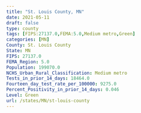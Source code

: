 ```yaml
---
title: "St. Louis County, MN"
date: 2021-05-11
draft: false
type: county
tags: [FIPS:27137.0,FEMA:5.0,Medium metro,Green]
categories: [MN]
County: St. Louis County
State: MN
FIPS: 27137.0
FEMA_Region: 5.0
Population: 199070.0
NCHS_Urban_Rural_Classification: Medium metro
Tests_in_prior_14_days: 18464.0
Fourteen_day_test_rate_per_100000: 9275.0
Percent_Positivity_in_prior_14_days: 0.046
Level: Green
url: /states/MN/st-louis-county
---
```



